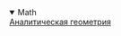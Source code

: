 <details open>
<summary>Math</summary>
<a href="[http://example.com/](https://apps.openedu.ru/learning/course/course-v1:mipt+AN_GEOM+session/home)https://apps.openedu.ru/learning/course/course-v1:mipt+AN_GEOM+session/home" target="_blank">Аналитическая геометрия</a>

</details>
